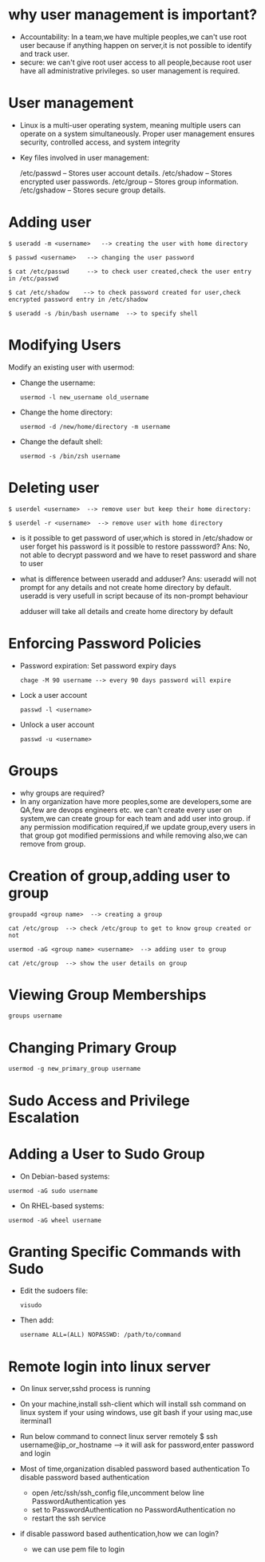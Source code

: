 
# why user management is important?

* Accountability: In a team,we have multiple peoples,we can't use root user because if anything happen on
  server,it is not possible to identify and track user.
* secure: we can't give root user access to all people,because root user have all administrative privileges.
  so user management is required.


# User management

* Linux is a multi-user operating system, meaning multiple users can operate on a system simultaneously. 
  Proper user management ensures security, controlled access, and system integrity

* Key files involved in user management:
 
  /etc/passwd – Stores user account details.
  /etc/shadow – Stores encrypted user passwords.
  /etc/group – Stores group information.
  /etc/gshadow – Stores secure group details.

# Adding user

```
$ useradd -m <username>   --> creating the user with home directory

$ passwd <username>   --> changing the user password

$ cat /etc/passwd     --> to check user created,check the user entry in /etc/passwd

$ cat /etc/shadow    --> to check password created for user,check encrypted password entry in /etc/shadow

```

```
$ useradd -s /bin/bash username  --> to specify shell
```

# Modifying Users

Modify an existing user with usermod:

* Change the username:
  ```
  usermod -l new_username old_username
  ```

* Change the home directory:
   ```
   usermod -d /new/home/directory -m username
   ```
* Change the default shell:
   ```
   usermod -s /bin/zsh username
   ```

# Deleting user

```
$ userdel <username>  --> remove user but keep their home directory:

$ userdel -r <username>  --> remove user with home directory
```

* is it possible to get password of user,which is stored in /etc/shadow or user forget his password is it 
  possible to restore passsword?
Ans: No, not able to decrypt password and we have to reset password and share to user

* what is difference between useradd and adduser?
Ans:
     useradd will not prompt for any details and not create home directory by default.
     useradd is very usefull in script because of its non-prompt behaviour

   adduser will take all details and create home directory by default


# Enforcing Password Policies

* Password expiration: Set password expiry days
   ```
   chage -M 90 username --> every 90 days password will expire
   ```

* Lock a user account
   ```
   passwd -l <username>
   ```

* Unlock a user account
   ```
   passwd -u <username>
   ```

# Groups

* why groups are required?
* In any organization have more peoples,some are developers,some are QA,few are devops engineers etc.
  we can't create every user on system,we can create group for each team and add user into group.
  if any permission modification required,if we update group,every users in that group got modified
  permissions and while removing also,we can remove from group.

# Creation of group,adding user to group

```
groupadd <group name>  --> creating a group

cat /etc/group  --> check /etc/group to get to know group created or not

usermod -aG <group name> <username>  --> adding user to group

cat /etc/group  --> show the user details on group
```

# Viewing Group Memberships
```
groups username
```

# Changing Primary Group
```
usermod -g new_primary_group username
```

# Sudo Access and Privilege Escalation

# Adding a User to Sudo Group

* On Debian-based systems:
```
usermod -aG sudo username
```

* On RHEL-based systems:
```
usermod -aG wheel username
```

# Granting Specific Commands with Sudo
* Edit the sudoers file:
  ```
  visudo
  ```
* Then add:
  ```
  username ALL=(ALL) NOPASSWD: /path/to/command
  ```


# Remote login into linux server

* On linux server,sshd process is running
* On your machine,install ssh-client which will install ssh command on linux system
  if your using windows, use git bash
  if your using mac,use iterminal1
* Run below command to connect linux server remotely
  $ ssh username@ip_or_hostname  --> it will ask for password,enter password and login

* Most of time,organization disabled password based authentication
  To disable password based authentication
     * open /etc/ssh/ssh_config file,uncomment below line 
       PasswordAuthentication yes
     * set to PasswordAuthentication no
       PasswordAuthentication no
     * restart the ssh service

* if disable password based authentication,how we can login?
   * we can use pem file to login

